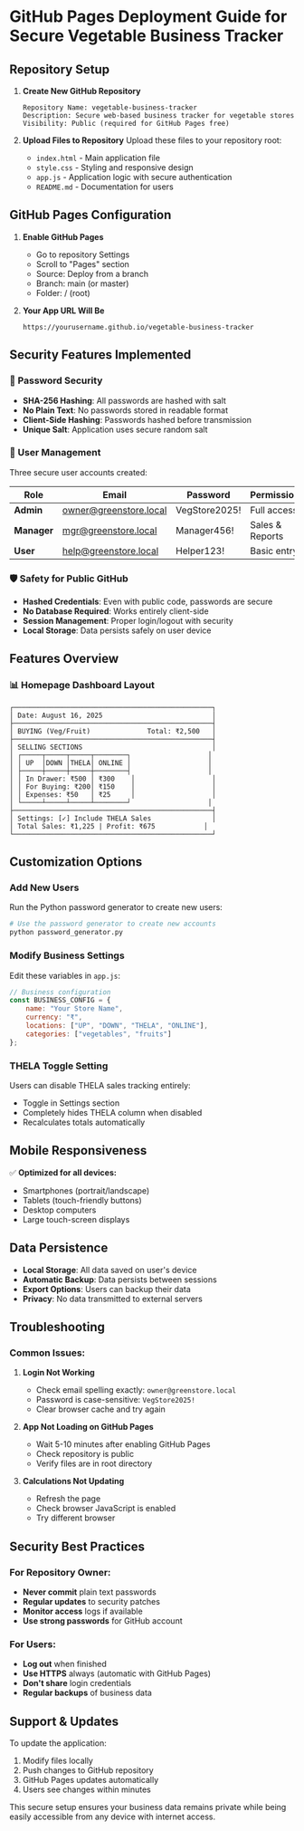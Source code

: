 # GitHub Pages Deployment Guide for Secure Vegetable Business Tracker

## Repository Setup

1. **Create New GitHub Repository**
   ```
   Repository Name: vegetable-business-tracker
   Description: Secure web-based business tracker for vegetable stores
   Visibility: Public (required for GitHub Pages free)
   ```

2. **Upload Files to Repository**
   Upload these files to your repository root:
   - `index.html` - Main application file
   - `style.css` - Styling and responsive design
   - `app.js` - Application logic with secure authentication
   - `README.md` - Documentation for users

## GitHub Pages Configuration

1. **Enable GitHub Pages**
   - Go to repository Settings
   - Scroll to "Pages" section
   - Source: Deploy from a branch
   - Branch: main (or master)
   - Folder: / (root)

2. **Your App URL Will Be**
   ```
   https://yourusername.github.io/vegetable-business-tracker
   ```

## Security Features Implemented

### 🔐 Password Security
- **SHA-256 Hashing**: All passwords are hashed with salt
- **No Plain Text**: No passwords stored in readable format
- **Client-Side Hashing**: Passwords hashed before transmission
- **Unique Salt**: Application uses secure random salt

### 👥 User Management
Three secure user accounts created:

| Role | Email | Password | Permissions |
|------|-------|----------|-------------|
| **Admin** | owner@greenstore.local | VegStore2025! | Full access |
| **Manager** | mgr@greenstore.local | Manager456! | Sales & Reports |
| **User** | help@greenstore.local | Helper123! | Basic entry |

### 🛡️ Safety for Public GitHub
- **Hashed Credentials**: Even with public code, passwords are secure
- **No Database Required**: Works entirely client-side
- **Session Management**: Proper login/logout with security
- **Local Storage**: Data persists safely on user device

## Features Overview

### 📊 Homepage Dashboard Layout
```
┌─────────────────────────────────────────────────┐
│ Date: August 16, 2025                           │
├─────────────────────────────────────────────────┤
│ BUYING (Veg/Fruit)              Total: ₹2,500   │
├─────────────────────────────────────────────────┤
│ SELLING SECTIONS                                │
│ ┌─────┬─────┬─────┬────────┐                   │
│ │ UP  │DOWN │THELA│ ONLINE │                   │
│ ├─────┼─────┼─────┼────────┤                   │
│ │ In Drawer: ₹500 │ ₹300    │                   │
│ │ For Buying: ₹200│ ₹150    │                   │
│ │ Expenses: ₹50   │ ₹25     │                   │
│ └─────┴─────┴─────┴────────┘                   │
├─────────────────────────────────────────────────┤
│ Settings: [✓] Include THELA Sales               │
│ Total Sales: ₹1,225 | Profit: ₹675            │
└─────────────────────────────────────────────────┘
```

## Customization Options

### Add New Users
Run the Python password generator to create new users:

```python
# Use the password generator to create new accounts
python password_generator.py
```

### Modify Business Settings
Edit these variables in `app.js`:

```javascript
// Business configuration
const BUSINESS_CONFIG = {
    name: "Your Store Name",
    currency: "₹",
    locations: ["UP", "DOWN", "THELA", "ONLINE"],
    categories: ["vegetables", "fruits"]
};
```

### THELA Toggle Setting
Users can disable THELA sales tracking entirely:
- Toggle in Settings section
- Completely hides THELA column when disabled
- Recalculates totals automatically

## Mobile Responsiveness

✅ **Optimized for all devices:**
- Smartphones (portrait/landscape)
- Tablets (touch-friendly buttons)
- Desktop computers
- Large touch-screen displays

## Data Persistence

- **Local Storage**: All data saved on user's device
- **Automatic Backup**: Data persists between sessions
- **Export Options**: Users can backup their data
- **Privacy**: No data transmitted to external servers

## Troubleshooting

### Common Issues:

1. **Login Not Working**
   - Check email spelling exactly: `owner@greenstore.local`
   - Password is case-sensitive: `VegStore2025!`
   - Clear browser cache and try again

2. **App Not Loading on GitHub Pages**
   - Wait 5-10 minutes after enabling GitHub Pages
   - Check repository is public
   - Verify files are in root directory

3. **Calculations Not Updating**
   - Refresh the page
   - Check browser JavaScript is enabled
   - Try different browser

## Security Best Practices

### For Repository Owner:
- **Never commit** plain text passwords
- **Regular updates** to security patches
- **Monitor access** logs if available
- **Use strong passwords** for GitHub account

### For Users:
- **Log out** when finished
- **Use HTTPS** always (automatic with GitHub Pages)
- **Don't share** login credentials
- **Regular backups** of business data

## Support & Updates

To update the application:
1. Modify files locally
2. Push changes to GitHub repository  
3. GitHub Pages updates automatically
4. Users see changes within minutes

This secure setup ensures your business data remains private while being easily accessible from any device with internet access.